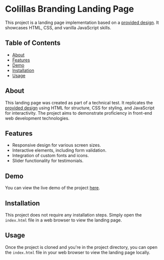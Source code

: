 # Colillas Branding Landing Page

This project is a landing page implementation based on a [provided design](https://www.figma.com/file/5w3Fm7Llkdtozwrd1QTt6B/Junior-Test?type=design&node-id=1-65&mode=design&t=spJhd3kCcbTenXXX-0). It showcases HTML, CSS, and vanilla JavaScript skills.

## Table of Contents

- [About](#about)
- [Features](#features)
- [Demo](#demo)
- [Installation](#installation)
- [Usage](#usage)

## About

This landing page was created as part of a technical test. It replicates the [provided design](https://www.figma.com/file/5w3Fm7Llkdtozwrd1QTt6B/Junior-Test?type=design&node-id=1-65&mode=design&t=spJhd3kCcbTenXXX-0) using HTML for structure, CSS for styling, and JavaScript for interactivity. The project aims to demonstrate proficiency in front-end web development technologies.

## Features

- Responsive design for various screen sizes.
- Interactive elements, including form validation.
- Integration of custom fonts and icons.
- Slider functionality for testimonials.

## Demo

You can view the live demo of the project [here](https://colillas-branding.mariarua.dev/).

## Installation

This project does not require any installation steps. Simply open the `index.html` file in a web browser to view the landing page.

## Usage

Once the project is cloned and you're in the project directory, you can open the `index.html` file in your web browser to view the landing page locally.

